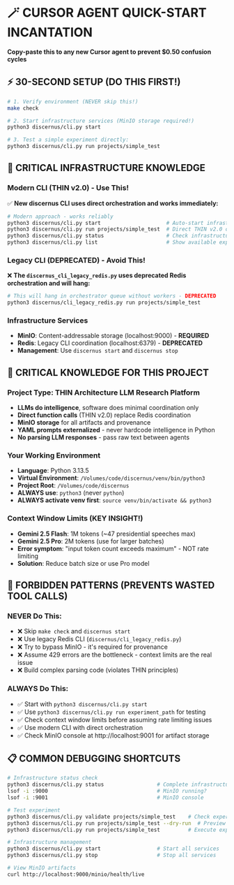 # 🪄 CURSOR AGENT QUICK-START INCANTATION
**Copy-paste this to any new Cursor agent to prevent $0.50 confusion cycles**

## ⚡ 30-SECOND SETUP (DO THIS FIRST!)
```bash
# 1. Verify environment (NEVER skip this!)
make check

# 2. Start infrastructure services (MinIO storage required!)
python3 discernus/cli.py start

# 3. Test a simple experiment directly:
python3 discernus/cli.py run projects/simple_test
```

## 🚨 CRITICAL INFRASTRUCTURE KNOWLEDGE

### **Modern CLI (THIN v2.0) - Use This!**
✅ **New discernus CLI uses direct orchestration and works immediately:**
```bash
# Modern approach - works reliably
python3 discernus/cli.py start                     # Auto-start infrastructure
python3 discernus/cli.py run projects/simple_test  # Direct THIN v2.0 orchestration
python3 discernus/cli.py status                    # Check infrastructure status
python3 discernus/cli.py list                      # Show available experiments
```

### **Legacy CLI (DEPRECATED) - Avoid This!**
❌ **The `discernus_cli_legacy_redis.py` uses deprecated Redis orchestration and will hang:**
```bash
# This will hang in orchestrator queue without workers - DEPRECATED
python3 discernus/cli_legacy_redis.py run projects/simple_test
```

### **Infrastructure Services**
- **MinIO**: Content-addressable storage (localhost:9000) - **REQUIRED**
- **Redis**: Legacy CLI coordination (localhost:6379) - **DEPRECATED**
- **Management**: Use `discernus start` and `discernus stop`

## 🧠 CRITICAL KNOWLEDGE FOR THIS PROJECT

### **Project Type**: THIN Architecture LLM Research Platform
- **LLMs do intelligence**, software does minimal coordination only
- **Direct function calls** (THIN v2.0) replace Redis coordination
- **MinIO storage** for all artifacts and provenance
- **YAML prompts externalized** - never hardcode intelligence in Python
- **No parsing LLM responses** - pass raw text between agents

### **Your Working Environment**
- **Language**: Python 3.13.5
- **Virtual Environment**: `/Volumes/code/discernus/venv/bin/python3` 
- **Project Root**: `/Volumes/code/discernus`
- **ALWAYS use**: `python3` (never `python`)
- **ALWAYS activate venv first**: `source venv/bin/activate && python3`

### **Context Window Limits (KEY INSIGHT!)**
- **Gemini 2.5 Flash**: 1M tokens (~47 presidential speeches max)
- **Gemini 2.5 Pro**: 2M tokens (use for larger batches)
- **Error symptom**: "input token count exceeds maximum" - NOT rate limiting
- **Solution**: Reduce batch size or use Pro model

## 🚫 FORBIDDEN PATTERNS (PREVENTS WASTED TOOL CALLS)

### **NEVER Do This:**
- ❌ Skip `make check` and `discernus start`
- ❌ Use legacy Redis CLI (`discernus/cli_legacy_redis.py`)
- ❌ Try to bypass MinIO - it's required for provenance
- ❌ Assume 429 errors are the bottleneck - context limits are the real issue
- ❌ Build complex parsing code (violates THIN principles)

### **ALWAYS Do This:**
- ✅ Start with `python3 discernus/cli.py start`
- ✅ Use `python3 discernus/cli.py run experiment_path` for testing
- ✅ Check context window limits before assuming rate limiting issues
- ✅ Use modern CLI with direct orchestration
- ✅ Check MinIO console at http://localhost:9001 for artifact storage

## 📋 COMMON DEBUGGING SHORTCUTS

```bash
# Infrastructure status check
python3 discernus/cli.py status                 # Complete infrastructure status
lsof -i :9000                                   # MinIO running?
lsof -i :9001                                   # MinIO console

# Test experiment
python3 discernus/cli.py validate projects/simple_test    # Check experiment structure
python3 discernus/cli.py run projects/simple_test --dry-run  # Preview execution
python3 discernus/cli.py run projects/simple_test         # Execute experiment

# Infrastructure management
python3 discernus/cli.py start                  # Start all services
python3 discernus/cli.py stop                   # Stop all services

# View MinIO artifacts
curl http://localhost:9000/minio/health/live
```
